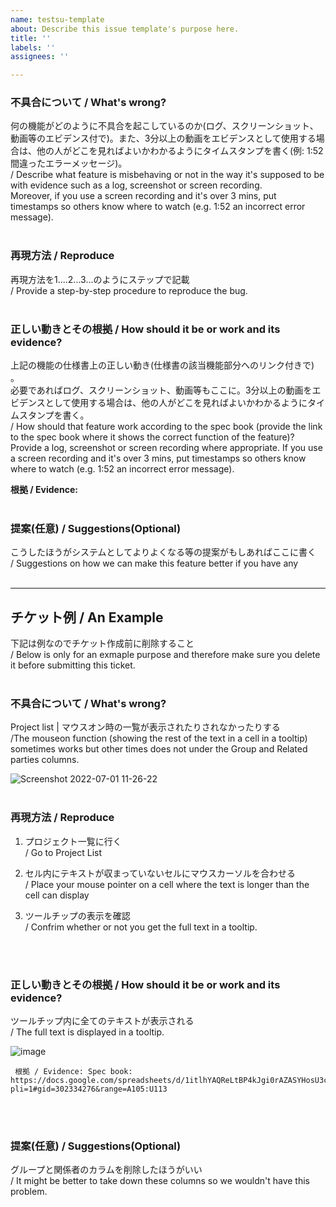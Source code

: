 ```yaml
---
name: testsu-template
about: Describe this issue template's purpose here.
title: ''
labels: ''
assignees: ''

---
```


### 不具合について / What's wrong?
何の機能がどのように不具合を起こしているのか(ログ、スクリーンショット、動画等のエビデンス付で)。また、3分以上の動画をエビデンスとして使用する場合は、他の人がどこを見ればよいかわかるようにタイムスタンプを書く(例: 1:52 間違ったエラーメッセージ)。<BR>
/ Describe what feature is misbehaving or not in the way it's supposed to be with evidence such as a log, screenshot or screen recording. <BR>
Moreover, if you use a screen recording and it's over 3 mins, put timestamps so others know where to watch (e.g. 1:52 an incorrect error message).
<BR>
<BR>

### 再現方法 / Reproduce
再現方法を1....2...3...のようにステップで記載  
/ Provide a step-by-step procedure to reproduce the bug.
<BR>
<BR>

### 正しい動きとその根拠 / How should it be or work and its evidence?
上記の機能の仕様書上の正しい動き(仕様書の該当機能部分へのリンク付きで) 。<BR>
必要であればログ、スクリーンショット、動画等もここに。3分以上の動画をエビデンスとして使用する場合は、他の人がどこを見ればよいかわかるようにタイムスタンプを書く。<BR>
/ How should that feature work according to the spec book (provide the link to the spec book where it shows the correct function of the feature)?<BR>
Provide a log, screenshot or screen recording where appropriate. If you use a screen recording and it's over 3 mins, put timestamps so others know where to watch (e.g. 1:52 an incorrect error message).<BR>

<b>根拠 / Evidence:</b> 
<BR>
<BR>

### 提案(任意) / Suggestions(Optional)
こうしたほうがシステムとしてよりよくなる等の提案がもしあればここに書く   
/ Suggestions on how we can make this feature better if you have any
<BR>
<BR>

---
## チケット例 / An Example
下記は例なのでチケット作成前に削除すること <BR>
/ Below is only for an exmaple purpose and therefore make sure you delete it before submitting this ticket.
<BR>
<BR>

### 不具合について / What's wrong?
Project list | マウスオン時の一覧が表示されたりされなかったりする<BR>
/The mouseon function (showing the rest of the text in a cell in a tooltip) sometimes works but other times does not under the Group and Related parties columns.

![Screenshot 2022-07-01 11-26-22](https://user-images.githubusercontent.com/105182287/176811386-aa437fce-eeeb-4267-bc7f-ec53cd4591b9.png)
<BR>
<BR>

### 再現方法 / Reproduce

1. プロジェクト一覧に行く<BR>
/ Go to Project List

2. セル内にテキストが収まっていないセルにマウスカーソルを合わせる<BR>
/ Place your mouse pointer on a cell where the text is longer than the cell can display

3. ツールチップの表示を確認<BR>
/ Confrim whether or not you get the full text in a tooltip.
<BR>
<BR>

### 正しい動きとその根拠 / How should it be or work and its evidence?
ツールチップ内に全てのテキストが表示される<BR>
/ The full text is displayed in a tooltip.

![image](https://user-images.githubusercontent.com/105182287/169181046-4ff0571c-8bb1-4e57-b2a8-e7cd830499da.png)

     根拠 / Evidence: Spec book: https://docs.google.com/spreadsheets/d/1itlhYAQReLtBP4kJgi0rAZASYHosU3cpT7_fH5A84Y4/edit?pli=1#gid=302334276&range=A105:U113
    
<BR>
<BR>

### 提案(任意) / Suggestions(Optional)
グループと関係者のカラムを削除したほうがいい  <BR>
/ It might be better to take down these columns so we wouldn't have this problem.
